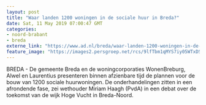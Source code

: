 ```yaml
---
layout: post
title: "Waar landen 1200 woningen in de sociale huur in Breda?"
date: Sat, 11 May 2019 07:00:47 GMT
categories: 
- noord-brabant 
- breda 
externe_link: "https://www.ad.nl/breda/waar-landen-1200-woningen-in-de-sociale-huur-in-breda~a656dc4b/"
feature_image: "https://images2.persgroep.net/rcs/9lfTbm1qMYS7iy05WTxDS2KE03U/diocontent/120481684/_fitwidth/400/?appId=21791a8992982cd8da851550a453bd7f&quality=0.7"
---
```


BREDA - De gemeente Breda en de woningcorporaties WonenBreburg, Alwel en Laurentius presenteren binnen afzienbare tijd de plannen voor de bouw van 1200 sociale huurwoningen. De onderhandelingen zitten in een afrondende fase, zei wethouder Miriam Haagh (PvdA) in een debat over de toekomst van de wijk Hoge Vucht in Breda-Noord.
